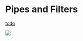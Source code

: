 # Pipes and Filters


<script>
  <a click={() => window.open("https://lively-kernel.org/lively4/swd21-pipes-and-filters/start.html")}>dev repository</a>
</script>

[todo](todo.md)

![](https://lively-kernel.org/lively4/swd21-pipes-and-filters/demos/swd21/pipes-and-filters/simplePipeline.drawio)

<script>
import d3 from "src/external/d3.v5.js"


</script>